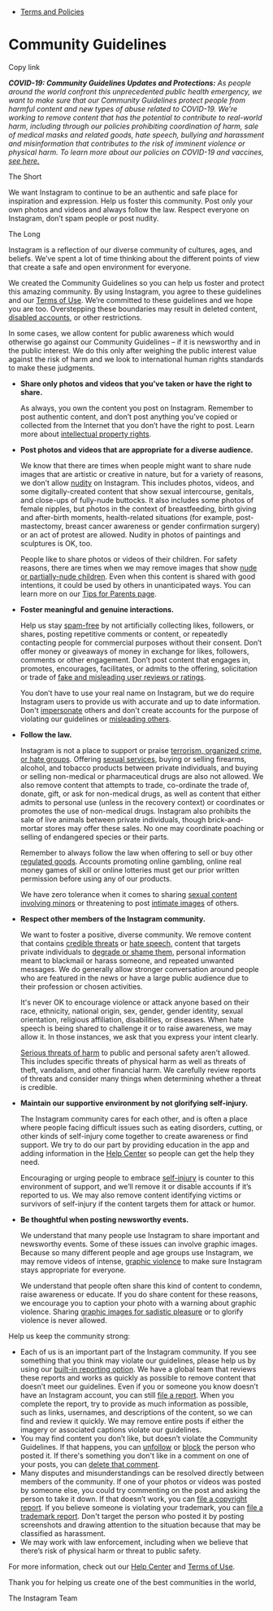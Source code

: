*   [Terms and Policies](https://help.instagram.com/1417489251945243/?helpref=breadcrumb)

Community Guidelines
====================

Copy link

_**COVID-19: Community Guidelines Updates and Protections:** As people around the world confront this unprecedented public health emergency, we want to make sure that our Community Guidelines protect people from harmful content and new types of abuse related to COVID-19. We’re working to remove content that has the potential to contribute to real-world harm, including through our policies prohibiting coordination of harm, sale of medical masks and related goods, hate speech, bullying and harassment and misinformation that contributes to the risk of imminent violence or physical harm. To learn more about our policies on COVID-19 and vaccines, [see here.](https://help.instagram.com/697825587576762?helpref=faq_content)_

The Short

We want Instagram to continue to be an authentic and safe place for inspiration and expression. Help us foster this community. Post only your own photos and videos and always follow the law. Respect everyone on Instagram, don’t spam people or post nudity.

The Long

Instagram is a reflection of our diverse community of cultures, ages, and beliefs. We’ve spent a lot of time thinking about the different points of view that create a safe and open environment for everyone.

We created the Community Guidelines so you can help us foster and protect this amazing community. By using Instagram, you agree to these guidelines and our [Terms of Use](https://www.instagram.com/legal/terms). We’re committed to these guidelines and we hope you are too. Overstepping these boundaries may result in deleted content, [disabled accounts](https://help.instagram.com/366993040048856?helpref=faq_content), or other restrictions.

In some cases, we allow content for public awareness which would otherwise go against our Community Guidelines – if it is newsworthy and in the public interest. We do this only after weighing the public interest value against the risk of harm and we look to international human rights standards to make these judgments.

*   **Share only photos and videos that you’ve taken or have the right to share.**
    
    As always, you own the content you post on Instagram. Remember to post authentic content, and don’t post anything you’ve copied or collected from the Internet that you don’t have the right to post. Learn more about [intellectual property rights](https://help.instagram.com/126382350847838?helpref=faq_content).
    
*   **Post photos and videos that are appropriate for a diverse audience.**
    
    We know that there are times when people might want to share nude images that are artistic or creative in nature, but for a variety of reasons, we don’t allow [nudity](https://l.instagram.com/?u=https%3A%2F%2Fwww.facebook.com%2Fcommunitystandards%2Fadult_nudity_sexual_activity&e=AT0LAt1EbffTrf-MT5COczLDMMHnyn_zG27NIl6Ip4h1vQeWynn-01I8mltj4PhPbKY7Ahc5B9FSC1d-D33XhPinITKHfNeVK4Aho4bfNx3R6MHqM7fLYxye8qaBGJh0N1gjYUjbWzenmW4mpq8eXA) on Instagram. This includes photos, videos, and some digitally-created content that show sexual intercourse, genitals, and close-ups of fully-nude buttocks. It also includes some photos of female nipples, but photos in the context of breastfeeding, birth giving and after-birth moments, health-related situations (for example, post-mastectomy, breast cancer awareness or gender confirmation surgery) or an act of protest are allowed. Nudity in photos of paintings and sculptures is OK, too.
    
    People like to share photos or videos of their children. For safety reasons, there are times when we may remove images that show [nude or partially-nude children](https://l.instagram.com/?u=https%3A%2F%2Fwww.facebook.com%2Fcommunitystandards%2Fchild_nudity_sexual_exploitation&e=AT0LAt1EbffTrf-MT5COczLDMMHnyn_zG27NIl6Ip4h1vQeWynn-01I8mltj4PhPbKY7Ahc5B9FSC1d-D33XhPinITKHfNeVK4Aho4bfNx3R6MHqM7fLYxye8qaBGJh0N1gjYUjbWzenmW4mpq8eXA). Even when this content is shared with good intentions, it could be used by others in unanticipated ways. You can learn more on our [Tips for Parents page](https://help.instagram.com/154475974694511/?helpref=faq_content).
    
*   **Foster meaningful and genuine interactions.**
    
    Help us stay [spam-free](https://l.instagram.com/?u=https%3A%2F%2Fwww.facebook.com%2Fcommunitystandards%2Fspam&e=AT0LAt1EbffTrf-MT5COczLDMMHnyn_zG27NIl6Ip4h1vQeWynn-01I8mltj4PhPbKY7Ahc5B9FSC1d-D33XhPinITKHfNeVK4Aho4bfNx3R6MHqM7fLYxye8qaBGJh0N1gjYUjbWzenmW4mpq8eXA) by not artificially collecting likes, followers, or shares, posting repetitive comments or content, or repeatedly contacting people for commercial purposes without their consent. Don’t offer money or giveaways of money in exchange for likes, followers, comments or other engagement. Don’t post content that engages in, promotes, encourages, facilitates, or admits to the offering, solicitation or trade of [fake and misleading user reviews or ratings](https://l.instagram.com/?u=https%3A%2F%2Fwww.facebook.com%2Fcommunitystandards%2Ffraud_deception&e=AT0LAt1EbffTrf-MT5COczLDMMHnyn_zG27NIl6Ip4h1vQeWynn-01I8mltj4PhPbKY7Ahc5B9FSC1d-D33XhPinITKHfNeVK4Aho4bfNx3R6MHqM7fLYxye8qaBGJh0N1gjYUjbWzenmW4mpq8eXA).
    
    You don’t have to use your real name on Instagram, but we do require Instagram users to provide us with accurate and up to date information. Don't [impersonate](https://l.instagram.com/?u=https%3A%2F%2Fwww.facebook.com%2Fcommunitystandards%2Fmisrepresentation&e=AT0LAt1EbffTrf-MT5COczLDMMHnyn_zG27NIl6Ip4h1vQeWynn-01I8mltj4PhPbKY7Ahc5B9FSC1d-D33XhPinITKHfNeVK4Aho4bfNx3R6MHqM7fLYxye8qaBGJh0N1gjYUjbWzenmW4mpq8eXA) others and don't create accounts for the purpose of violating our guidelines or [misleading others](https://l.instagram.com/?u=https%3A%2F%2Ftransparency.fb.com%2Fpolicies%2Fcommunity-standards%2Finauthentic-behavior%2F&e=AT0LAt1EbffTrf-MT5COczLDMMHnyn_zG27NIl6Ip4h1vQeWynn-01I8mltj4PhPbKY7Ahc5B9FSC1d-D33XhPinITKHfNeVK4Aho4bfNx3R6MHqM7fLYxye8qaBGJh0N1gjYUjbWzenmW4mpq8eXA).
    
*   **Follow the law.**
    
    Instagram is not a place to support or praise [terrorism, organized crime, or hate groups](https://l.instagram.com/?u=https%3A%2F%2Fwww.facebook.com%2Fcommunitystandards%2Fdangerous_individuals_organizations&e=AT0LAt1EbffTrf-MT5COczLDMMHnyn_zG27NIl6Ip4h1vQeWynn-01I8mltj4PhPbKY7Ahc5B9FSC1d-D33XhPinITKHfNeVK4Aho4bfNx3R6MHqM7fLYxye8qaBGJh0N1gjYUjbWzenmW4mpq8eXA). Offering [sexual services](https://l.instagram.com/?u=https%3A%2F%2Fwww.facebook.com%2Fcommunitystandards%2Fsexual_solicitation&e=AT0LAt1EbffTrf-MT5COczLDMMHnyn_zG27NIl6Ip4h1vQeWynn-01I8mltj4PhPbKY7Ahc5B9FSC1d-D33XhPinITKHfNeVK4Aho4bfNx3R6MHqM7fLYxye8qaBGJh0N1gjYUjbWzenmW4mpq8eXA), buying or selling firearms, alcohol, and tobacco products between private individuals, and buying or selling non-medical or pharmaceutical drugs are also not allowed. We also remove content that attempts to trade, co-ordinate the trade of, donate, gift, or ask for non-medical drugs, as well as content that either admits to personal use (unless in the recovery context) or coordinates or promotes the use of non-medical drugs. Instagram also prohibits the sale of live animals between private individuals, though brick-and-mortar stores may offer these sales. No one may coordinate poaching or selling of endangered species or their parts.
    
    Remember to always follow the law when offering to sell or buy other [regulated goods](https://l.instagram.com/?u=https%3A%2F%2Fwww.facebook.com%2Fcommunitystandards%2Fregulated_goods&e=AT0LAt1EbffTrf-MT5COczLDMMHnyn_zG27NIl6Ip4h1vQeWynn-01I8mltj4PhPbKY7Ahc5B9FSC1d-D33XhPinITKHfNeVK4Aho4bfNx3R6MHqM7fLYxye8qaBGJh0N1gjYUjbWzenmW4mpq8eXA). Accounts promoting online gambling, online real money games of skill or online lotteries must get our prior written permission before using any of our products.
    
    We have zero tolerance when it comes to sharing [sexual content involving minors](https://l.instagram.com/?u=https%3A%2F%2Fwww.facebook.com%2Fcommunitystandards%2Fchild_nudity_sexual_exploitation&e=AT0LAt1EbffTrf-MT5COczLDMMHnyn_zG27NIl6Ip4h1vQeWynn-01I8mltj4PhPbKY7Ahc5B9FSC1d-D33XhPinITKHfNeVK4Aho4bfNx3R6MHqM7fLYxye8qaBGJh0N1gjYUjbWzenmW4mpq8eXA) or threatening to post [intimate images](https://l.instagram.com/?u=https%3A%2F%2Fwww.facebook.com%2Fcommunitystandards%2Fsexual_exploitation_adults&e=AT0LAt1EbffTrf-MT5COczLDMMHnyn_zG27NIl6Ip4h1vQeWynn-01I8mltj4PhPbKY7Ahc5B9FSC1d-D33XhPinITKHfNeVK4Aho4bfNx3R6MHqM7fLYxye8qaBGJh0N1gjYUjbWzenmW4mpq8eXA) of others.
    
*   **Respect other members of the Instagram community.**
    
    We want to foster a positive, diverse community. We remove content that contains [credible threats](https://l.instagram.com/?u=https%3A%2F%2Fwww.facebook.com%2Fcommunitystandards%2Fcredible_violence&e=AT0LAt1EbffTrf-MT5COczLDMMHnyn_zG27NIl6Ip4h1vQeWynn-01I8mltj4PhPbKY7Ahc5B9FSC1d-D33XhPinITKHfNeVK4Aho4bfNx3R6MHqM7fLYxye8qaBGJh0N1gjYUjbWzenmW4mpq8eXA) or [hate speech](https://l.instagram.com/?u=https%3A%2F%2Fwww.facebook.com%2Fcommunitystandards%2Fhate_speech&e=AT0LAt1EbffTrf-MT5COczLDMMHnyn_zG27NIl6Ip4h1vQeWynn-01I8mltj4PhPbKY7Ahc5B9FSC1d-D33XhPinITKHfNeVK4Aho4bfNx3R6MHqM7fLYxye8qaBGJh0N1gjYUjbWzenmW4mpq8eXA), content that targets private individuals to [degrade or shame them](https://l.instagram.com/?u=https%3A%2F%2Fwww.facebook.com%2Fcommunitystandards%2Fbullying&e=AT0LAt1EbffTrf-MT5COczLDMMHnyn_zG27NIl6Ip4h1vQeWynn-01I8mltj4PhPbKY7Ahc5B9FSC1d-D33XhPinITKHfNeVK4Aho4bfNx3R6MHqM7fLYxye8qaBGJh0N1gjYUjbWzenmW4mpq8eXA), personal information meant to blackmail or harass someone, and repeated unwanted messages. We do generally allow stronger conversation around people who are featured in the news or have a large public audience due to their profession or chosen activities.
    
    It's never OK to encourage violence or attack anyone based on their race, ethnicity, national origin, sex, gender, gender identity, sexual orientation, religious affiliation, disabilities, or diseases. When hate speech is being shared to challenge it or to raise awareness, we may allow it. In those instances, we ask that you express your intent clearly.
    
    [Serious threats of harm](https://l.instagram.com/?u=https%3A%2F%2Fwww.facebook.com%2Fcommunitystandards%2Fcredible_violence&e=AT0LAt1EbffTrf-MT5COczLDMMHnyn_zG27NIl6Ip4h1vQeWynn-01I8mltj4PhPbKY7Ahc5B9FSC1d-D33XhPinITKHfNeVK4Aho4bfNx3R6MHqM7fLYxye8qaBGJh0N1gjYUjbWzenmW4mpq8eXA) to public and personal safety aren't allowed. This includes specific threats of physical harm as well as threats of theft, vandalism, and other financial harm. We carefully review reports of threats and consider many things when determining whether a threat is credible.
    
*   **Maintain our supportive environment by not glorifying self-injury.**
    
    The Instagram community cares for each other, and is often a place where people facing difficult issues such as eating disorders, cutting, or other kinds of self-injury come together to create awareness or find support. We try to do our part by providing education in the app and adding information in the [Help Center](https://help.instagram.com/) so people can get the help they need.
    
    Encouraging or urging people to embrace [self-injury](https://l.instagram.com/?u=https%3A%2F%2Fwww.facebook.com%2Fcommunitystandards%2Fsuicide_self_injury_violence&e=AT0LAt1EbffTrf-MT5COczLDMMHnyn_zG27NIl6Ip4h1vQeWynn-01I8mltj4PhPbKY7Ahc5B9FSC1d-D33XhPinITKHfNeVK4Aho4bfNx3R6MHqM7fLYxye8qaBGJh0N1gjYUjbWzenmW4mpq8eXA) is counter to this environment of support, and we’ll remove it or disable accounts if it’s reported to us. We may also remove content identifying victims or survivors of self-injury if the content targets them for attack or humor.
    
*   **Be thoughtful when posting newsworthy events.**
    
    We understand that many people use Instagram to share important and newsworthy events. Some of these issues can involve graphic images. Because so many different people and age groups use Instagram, we may remove videos of intense, [graphic violence](https://l.instagram.com/?u=https%3A%2F%2Fwww.facebook.com%2Fcommunitystandards%2Fgraphic_violence&e=AT0LAt1EbffTrf-MT5COczLDMMHnyn_zG27NIl6Ip4h1vQeWynn-01I8mltj4PhPbKY7Ahc5B9FSC1d-D33XhPinITKHfNeVK4Aho4bfNx3R6MHqM7fLYxye8qaBGJh0N1gjYUjbWzenmW4mpq8eXA) to make sure Instagram stays appropriate for everyone.
    
    We understand that people often share this kind of content to condemn, raise awareness or educate. If you do share content for these reasons, we encourage you to caption your photo with a warning about graphic violence. Sharing [graphic images for sadistic pleasure](https://l.instagram.com/?u=https%3A%2F%2Fwww.facebook.com%2Fcommunitystandards%2Fcruel_insensitive&e=AT0LAt1EbffTrf-MT5COczLDMMHnyn_zG27NIl6Ip4h1vQeWynn-01I8mltj4PhPbKY7Ahc5B9FSC1d-D33XhPinITKHfNeVK4Aho4bfNx3R6MHqM7fLYxye8qaBGJh0N1gjYUjbWzenmW4mpq8eXA) or to glorify violence is never allowed.
    

Help us keep the community strong:

*   Each of us is an important part of the Instagram community. If you see something that you think may violate our guidelines, please help us by using our [built-in reporting option](https://help.instagram.com/165828726894770?helpref=faq_content). We have a global team that reviews these reports and works as quickly as possible to remove content that doesn’t meet our guidelines. Even if you or someone you know doesn’t have an Instagram account, you can still [file a report](https://help.instagram.com/contact/383679321740945). When you complete the report, try to provide as much information as possible, such as links, usernames, and descriptions of the content, so we can find and review it quickly. We may remove entire posts if either the imagery or associated captions violate our guidelines.
*   You may find content you don’t like, but doesn’t violate the Community Guidelines. If that happens, you can [unfollow](https://help.instagram.com/286340048138725?helpref=faq_content) or [block](https://help.instagram.com/426700567389543/?helpref=faq_content) the person who posted it. If there's something you don't like in a comment on one of your posts, you can [delete that comment](https://help.instagram.com/289098941190483?helpref=faq_content).
*   Many disputes and misunderstandings can be resolved directly between members of the community. If one of your photos or videos was posted by someone else, you could try commenting on the post and asking the person to take it down. If that doesn’t work, you can [file a copyright report](https://help.instagram.com/126382350847838?helpref=faq_content). If you believe someone is violating your trademark, you can [file a trademark report](https://help.instagram.com/222826637847963?helpref=faq_content). Don't target the person who posted it by posting screenshots and drawing attention to the situation because that may be classified as harassment.
*   We may work with law enforcement, including when we believe that there’s risk of physical harm or threat to public safety.

For more information, check out our [Help Center](https://help.instagram.com/) and [Terms of Use](https://l.instagram.com/?u=http%3A%2F%2Finstagram.com%2Flegal%2Fterms%2F%23&e=AT0LAt1EbffTrf-MT5COczLDMMHnyn_zG27NIl6Ip4h1vQeWynn-01I8mltj4PhPbKY7Ahc5B9FSC1d-D33XhPinITKHfNeVK4Aho4bfNx3R6MHqM7fLYxye8qaBGJh0N1gjYUjbWzenmW4mpq8eXA).

Thank you for helping us create one of the best communities in the world,

The Instagram Team
